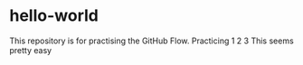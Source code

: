 # hello-world
This repository is for practising the GitHub Flow.
Practicing 1 2 3
This seems pretty easy
